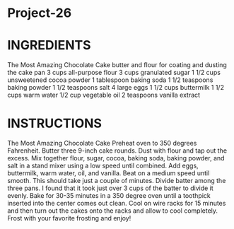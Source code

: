 # Project-26
# INGREDIENTS
The Most Amazing Chocolate Cake
butter and flour for coating and dusting the cake pan
3 cups all-purpose flour
3 cups granulated sugar
1 1/2 cups unsweetened cocoa powder
1 tablespoon baking soda
1 1/2 teaspoons baking powder
1 1/2 teaspoons salt
4 large eggs
1 1/2 cups buttermilk
1 1/2 cups warm water
1/2 cup vegetable oil
2 teaspoons vanilla extract

# INSTRUCTIONS
The Most Amazing Chocolate Cake
Preheat oven to 350 degrees Fahrenheit. Butter three 9-inch cake rounds. Dust with flour and tap out the excess.
Mix together flour, sugar, cocoa, baking soda, baking powder, and salt in a stand mixer using a low speed until combined.
Add eggs, buttermilk, warm water, oil, and vanilla. Beat on a medium speed until smooth. This should take just a couple of minutes.
Divide batter among the three pans. I found that it took just over 3 cups of the batter to divide it evenly.
Bake for 30-35 minutes in a 350 degree oven until a toothpick inserted into the center comes out clean.
Cool on wire racks for 15 minutes and then turn out the cakes onto the racks and allow to cool completely.
Frost with your favorite frosting and enjoy!